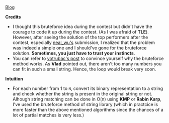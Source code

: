 [Blog](https://leetcode.com/problems/binary-string-with-substrings-representing-1-to-n/discuss/261123/detailed-explanation-still-bruteforce-though-c)

**Credits**
* I thought this bruteforce idea during the contest but didn't have the courage to code it up during the contest. (As I was afraid of **TLE**). However, after seeing the solution of the top performers after the contest,  especially [neal_wu's](https://leetcode.com/neal_wu/) submission, I realized that the problem was indeed a simple one and I should've gone for the bruteforce solution. **Sometimes, you just have to trust your instincts**.
* You can refer to [votrubac's post](https://leetcode.com/problems/binary-string-with-substrings-representing-1-to-n/discuss/260882/C%2B%2B-O(S-log-N)-vs.-O(N-*-(S-%2B-log-N))) to convince yourself why the bruteforce method works. As **Vlad** pointed out, there aren't too many numbers you can fit in such a small string. Hence, the loop would break very soon.

**Intuition**
* For each number from 1 to `N`, convert its binary representation to a string and check whether the string is present in the original string or not. Alhough string matching can be done in O(n) using **KMP** or **Rabin Karp**, I've used the bruteforce method of string library (which in practcice is more faster than the above mentioned algorithms since the chances of a lot of partial matches is very less.)

